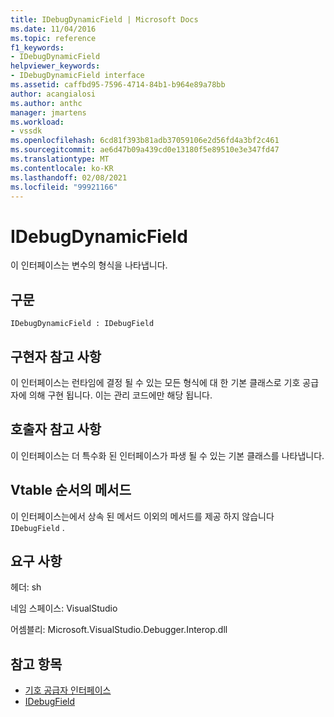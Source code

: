 ```yaml
---
title: IDebugDynamicField | Microsoft Docs
ms.date: 11/04/2016
ms.topic: reference
f1_keywords:
- IDebugDynamicField
helpviewer_keywords:
- IDebugDynamicField interface
ms.assetid: caffbd95-7596-4714-84b1-b964e89a78bb
author: acangialosi
ms.author: anthc
manager: jmartens
ms.workload:
- vssdk
ms.openlocfilehash: 6cd81f393b81adb37059106e2d56fd4a3bf2c461
ms.sourcegitcommit: ae6d47b09a439cd0e13180f5e89510e3e347fd47
ms.translationtype: MT
ms.contentlocale: ko-KR
ms.lasthandoff: 02/08/2021
ms.locfileid: "99921166"
---
```

# <a name="idebugdynamicfield"></a>IDebugDynamicField
이 인터페이스는 변수의 형식을 나타냅니다.

## <a name="syntax"></a>구문

```
IDebugDynamicField : IDebugField
```

## <a name="notes-for-implementers"></a>구현자 참고 사항
 이 인터페이스는 런타임에 결정 될 수 있는 모든 형식에 대 한 기본 클래스로 기호 공급자에 의해 구현 됩니다. 이는 관리 코드에만 해당 됩니다.

## <a name="notes-for-callers"></a>호출자 참고 사항
 이 인터페이스는 더 특수화 된 인터페이스가 파생 될 수 있는 기본 클래스를 나타냅니다.

## <a name="methods-in-vtable-order"></a>Vtable 순서의 메서드
 이 인터페이스는에서 상속 된 메서드 이외의 메서드를 제공 하지 않습니다 `IDebugField` .

## <a name="requirements"></a>요구 사항
 헤더: sh

 네임 스페이스: VisualStudio

 어셈블리: Microsoft.VisualStudio.Debugger.Interop.dll

## <a name="see-also"></a>참고 항목
- [기호 공급자 인터페이스](../../../extensibility/debugger/reference/symbol-provider-interfaces.md)
- [IDebugField](../../../extensibility/debugger/reference/idebugfield.md)
